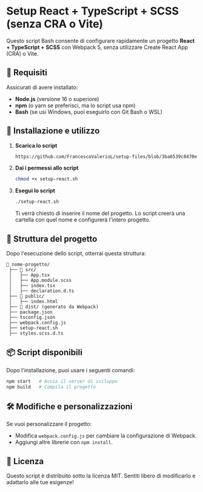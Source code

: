 # Setup React + TypeScript + SCSS (senza CRA o Vite)

Questo script Bash consente di configurare rapidamente un progetto **React + TypeScript + SCSS** con Webpack 5, senza utilizzare Create React App (CRA) o Vite.

## 📌 Requisiti

Assicurati di avere installato:

- **Node.js** (versione 16 o superiore)
- **npm** (o yarn se preferisci, ma lo script usa npm)
- **Bash** (se usi Windows, puoi eseguirlo con Git Bash o WSL)

## 🚀 Installazione e utilizzo

1. **Scarica lo script**

   ```bash
   https://github.com/FrancescoValerioL/setup-files/blob/3ba6539c8470e83ddb03669063dfcde2c8d0d114/setup-react.sh
   ```

2. **Dai i permessi allo script**

   ```bash
   chmod +x setup-react.sh
   ```

3. **Esegui lo script**

   ```bash
   ./setup-react.sh
   ```

   Ti verrà chiesto di inserire il nome del progetto. Lo script creerà una cartella con quel nome e configurerà l'intero progetto.

## 📂 Struttura del progetto

Dopo l'esecuzione dello script, otterrai questa struttura:

```
📁 nome-progetto/
 ├── 📁 src/
 │   ├── App.tsx
 │   ├── App.module.scss
 │   ├── index.tsx
 │   ├── declaration.d.ts
 ├── 📁 public/
 │   ├── index.html
 ├── 📁 dist/ (generato da Webpack)
 ├── package.json
 ├── tsconfig.json
 ├── webpack.config.js
 ├── setup-react.sh
 ├── styles.scss.d.ts
```

## 📦 Script disponibili

Dopo l'installazione, puoi usare i seguenti comandi:

```bash
npm start   # Avvia il server di sviluppo
npm build   # Compila il progetto
```

## 🛠️ Modifiche e personalizzazioni

Se vuoi personalizzare il progetto:

- Modifica `webpack.config.js` per cambiare la configurazione di Webpack.
- Aggiungi altre librerie con `npm install`.

## 📜 Licenza

Questo script è distribuito sotto la licenza MIT. Sentiti libero di modificarlo e adattarlo alle tue esigenze!

